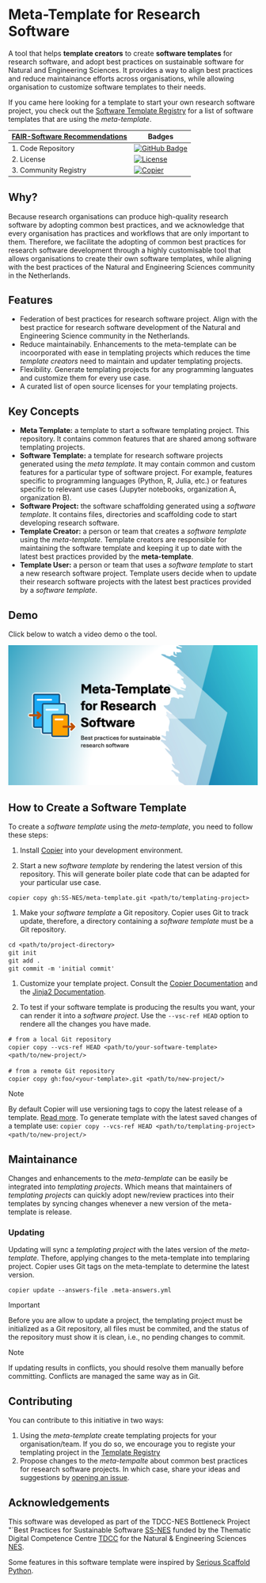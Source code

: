 # Meta-Template for Research Software

A tool that helps **template creators** to create **software templates** for research software, and adopt best practices on sustainable software for Natural and Engineering Sciences. It provides a way to align best practices and reduce maintainance efforts across organisations, while allowing organisation to customize software templates to their needs. 

If you came here looking for a template to start your own research software project, you check out the [Software Template Registry](REGISTRY.md) for a list of software templates that are using the *meta-template*.

| [FAIR-Software Recommendations](https://fair-software.nl) | Badges                                                                                                                                                                       |
| --------------------------------------------------------- | ---------------------------------------------------------------------------------------------------------------------------------------------------------------------------- |
| 1. Code Repository                                        | [![GitHub Badge](https://img.shields.io/github/v/release/SS-NES/meta-template?color=blue)](https://github.com/SS-NES/meta-template/releases/latest)                          |
| 2. License                                                | [![License](https://img.shields.io/badge/License-Apache_2.0-blue.svg)](https://opensource.org/licenses/Apache-2.0)                                                           |
| 3. Community Registry                                     | [![Copier](https://img.shields.io/endpoint?url=https://raw.githubusercontent.com/copier-org/copier/master/img/badge/badge-black.json)](https://github.com/copier-org/copier) |


## Why?

Because research organisations can produce high-quality research software by adopting common best practices, and we acknowledge that every organisation has practices and workflows that are only important to them. Therefore, we facilitate the adopting  of common best practices for research software development through a highly customisable tool that allows organisations to create their own software templates, while aligning with the best practices of the Natural and Engineering Sciences community in the Netherlands.

## Features

- Federation of best practices for research software project. Align with the best practice for research software development of the Natural and Engineering Science community in the Netherlands.
- Reduce maintainabily. Enhancements to the meta-template can be incoorporated with ease in templating projects which reduces the time *template creators* need to maintain and updater templating projects.
- Flexibility. Generate templating projects for any programming languates and customize them for every use case.  
- A curated list of open source licenses for your templating projects.

## Key Concepts

- **Meta Template:** a template to start a software templating project. This repository. It contains common features that are shared among software templating projects. 
- **Software Template:**  a template for research software projects generated using the *meta template*. It may contain common and custom features for a particular type of software project. For example, features specific to programming languages  (Python, R, Julia, etc.) or features specific to relevant use cases (Jupyter notebooks, organization A, organization B).
- **Software Project:** the software schaffolding generated using a *software template*. It contains files, directories and scaffolding code to start developing research software. 
- **Template Creator:** a person or team that creates a *software template* using the *meta-template*. Template creators are responsible for maintaining the software template and keeping it up to date with the latest best practices provided by the **meta-template**.
- **Template User:** a person or team that uses a *software template* to start a new  research software project. Template users decide when to update their research software projects with the latest best practices provided by a *software template*.

## Demo

Click below to watch a video demo o the tool.

[![Meta-Template Demo](./docs/_static/img/video-demo.png)](https://youtu.be/1r_VUipi3cw)


## How to Create a Software Template
To create a *software template* using the *meta-template*, you need to follow these steps:

1. Install [Copier](https://copier.readthedocs.io) into your development environment.

2. Start a new *software template* by rendering the latest version of this repository. This will generate boiler plate code that can be adapted for your particular use case.

```shell
copier copy gh:SS-NES/meta-template.git <path/to/templating-project>
```

1. Make your *software template* a Git repository. Copier uses Git to track update, therefore, a directory containing a *software template* must be a Git repository. 

```shell
cd <path/to/project-directory>
git init
git add . 
git commit -m 'initial commit'
```

1. Customize your template project. Consult the [Copier Documentation](https://copier.readthedocs.io/en/stable/creating/) and the [Jinja2 Documentation](https://jinja.palletsprojects.com/en/stable/templates/).

2. To test if your software template is producing the results you want, your can render it into a *software project*. Use the `--vsc-ref HEAD` option to rendere all the changes you have made. 

```shell
# from a local Git repository
copier copy --vcs-ref HEAD <path/to/your-software-template> <path/to/new-project/>

# from a remote Git repository
copier copy gh:foo/<your-template>.git <path/to/new-project/>
```

> [!NOTE]
> By default Copier will use versioning tags to copy the latest release of a template. [Read more](https://copier.readthedocs.io/en/stable/generating/#templates-versions). 
> To generate template with the latest saved changes of a template use: 
> ```copier copy --vcs-ref HEAD <path/to/templating-project> <path/to/new-project/>```

## Maintainance

Changes and enhancements to the *meta-template* can be easily be integrated into *templating projects*. Which means that maintainers of *templating projects* can quickly adopt new/review practices into their templates by syncing changes whenever a new version of the meta-template is release.

### Updating

Updating will sync a *templating project* with the lates version of the *meta-template*. Thefore, applying changes to the meta-template into templaring project. Copier uses Git tags on the meta-template to determine the latest version. 

```shell
copier update --answers-file .meta-answers.yml
```

> [!IMPORTANT] 
> Before you are allow to update a project, the templating project must be initialized as a Git repository, all files must be commited, and the status of the repository must show it is clean, i.e., no pending changes to commit.

> [!NOTE]
> If updating results in conflicts, you should resolve them manually before committing. Conflicts are managed the same way as in Git.

## Contributing

You can contribute to this initiative in two ways:

1. Using the *meta-template* create templating projects for your organisation/team. If you do so, we encourage you to registe your templating project in the [Template Registry](REGISTRY.md)
2. Propose changes to the *meta-tempalte* about common best practices for research software projects.  In which case, share your ideas and suggestions by [opening an issue](https://github.com/SS-NES/meta-template/issues).

## Acknowledgements

This software was developed as part of the TDCC-NES Bottleneck Project "`Best
Practices for Sustainable Software [SS-NES](https://tdcc.nl/projects/project-initiatives-nes/tdcc-nes-bottleneck-projects/best-practices-for-sustainable-software) funded by the Thematic Digital
Competence Centre [TDCC](https://tdcc.nl/) for the Natural & Engineering Sciences [NES](https://tdcc.nl/about-tddc/nes).

Some features in this software template were inspired by [Serious Scaffold Python](https://github.com/serious-scaffold/ss-python).
